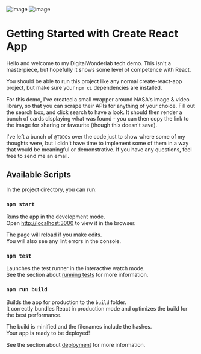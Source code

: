 ![image](https://github.com/ImSirTea/DigitalWonderlab/assets/45457205/a39eb2c1-cf07-44d7-9c02-d83920a86b5a)
![image](https://github.com/ImSirTea/DigitalWonderlab/assets/45457205/d4f39547-e6f5-429d-9d71-829e08b56ee1)

# Getting Started with Create React App

Hello and welcome to my DigitalWonderlab tech demo. This isn't a masterpiece, but hopefully it shows some level
of competence with React.

You should be able to run this project like any normal create-react-app project, but make sure your `npm ci`
dependencies are installed.

For this demo, I've created a small wrapper around NASA's image & video library, so that you can scrape their APIs for
anything of your choice. Fill out the search box, and click search to have a look. It should then render a bunch of
cards
displaying what was found - you can then copy the link to the image for sharing or favourite (though this doesn't save).

I've left a bunch of `@TODOs` over the code just to show where some of my thoughts were, but I didn't have time to
implement
some of them in a way that would be meaningful or demonstrative. If you have any questions, feel free to send me an
email.

## Available Scripts

In the project directory, you can run:

### `npm start`

Runs the app in the development mode.\
Open [http://localhost:3000](http://localhost:3000) to view it in the browser.

The page will reload if you make edits.\
You will also see any lint errors in the console.

### `npm test`

Launches the test runner in the interactive watch mode.\
See the section about [running tests](https://facebook.github.io/create-react-app/docs/running-tests) for more
information.

### `npm run build`

Builds the app for production to the `build` folder.\
It correctly bundles React in production mode and optimizes the build for the best performance.

The build is minified and the filenames include the hashes.\
Your app is ready to be deployed!

See the section about [deployment](https://facebook.github.io/create-react-app/docs/deployment) for more information.
